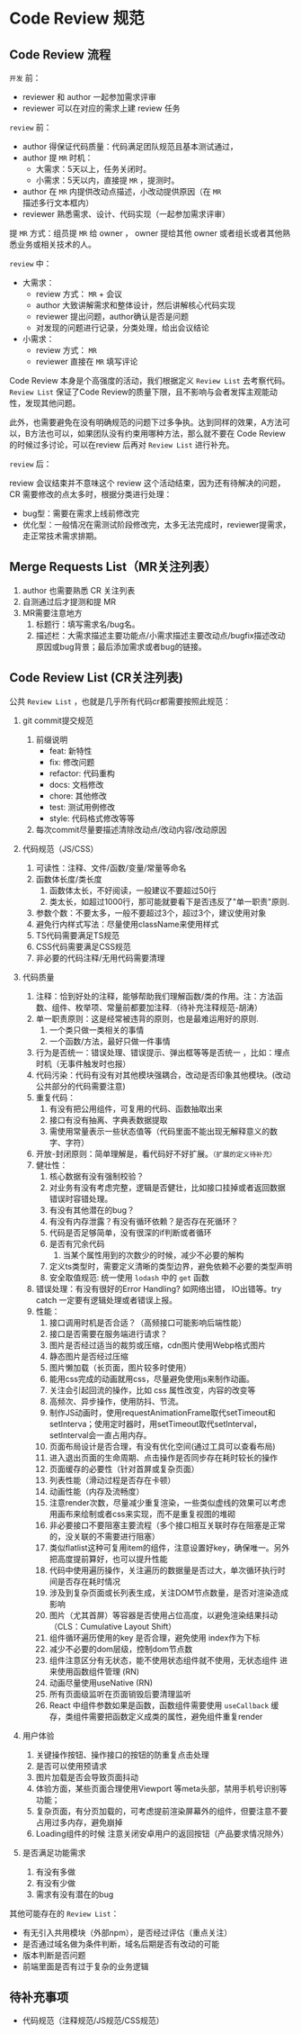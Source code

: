 # Code Review 规范

## Code Review 流程

`开发` 前：

- reviewer 和 author 一起参加需求评审
- reviewer 可以在对应的需求上建 review 任务

`review` 前：

- author 得保证代码质量：代码满足团队规范且基本测试通过，
- author 提 `MR` 时机：
   - 大需求：5天以上，任务关闭时。
   - 小需求：5天以内，直接提 `MR` ，提测时。
- author 在  `MR`  内提供改动点描述，小改动提供原因（在 `MR` 描述多行文本框内）
- reviewer 熟悉需求、设计、代码实现（一起参加需求评审）

提 `MR` 方式：组员提 `MR` 给 owner ， owner 提给其他 owner 或者组长或者其他熟悉业务或相关技术的人。


`review` 中：

- 大需求：
   - review 方式： `MR` + 会议
   - author 大致讲解需求和整体设计，然后讲解核心代码实现
   - reviewer 提出问题，author确认是否是问题
   - 对发现的问题进行记录，分类处理，给出会议结论
- 小需求：
   - review 方式： `MR` 
   - reviewer 直接在 `MR` 填写评论


Code Review 本身是个高强度的活动，我们根据定义 `Review List` 去考察代码。`Review List` 保证了Code Review的质量下限，且不影响与会者发挥主观能动性，发现其他问题。

此外，也需要避免在没有明确规范的问题下过多争执。达到同样的效果，A方法可以，B方法也可以，如果团队没有约束用哪种方法，那么就不要在 Code Review 的时候过多讨论，可以在review 后再对 `Review List` 进行补充。


`review` 后：

review 会议结束并不意味这个 review 这个活动结束，因为还有待解决的问题，CR 需要修改的点太多时，根据分类进行处理：

- bug型：需要在需求上线前修改完
- 优化型：一般情况在需测试阶段修改完，太多无法完成时，reviewer提需求，走正常技术需求排期。


## Merge Requests List（MR关注列表）

1. author 也需要熟悉 CR 关注列表
2. 自测通过后才提测和提 MR
3. MR需要注意地方
   1. 标题行：填写需求名/bug名。
   2. 描述栏：大需求描述主要功能点/小需求描述主要改动点/bugfix描述改动原因或bug背景；最后添加需求或者bug的链接。

## Code Review List (CR关注列表)

公共 `Review List` ，也就是几乎所有代码cr都需要按照此规范：

1. git commit提交规范
   1. 前缀说明
      - feat: 新特性
      - fix: 修改问题
      - refactor: 代码重构
      - docs: 文档修改
      - chore: 其他修改
      - test: 测试用例修改
      - style: 代码格式修改等等
   2. 每次commit尽量要描述清除改动点/改动内容/改动原因

2. 代码规范（JS/CSS）
   1. 可读性：注释、文件/函数/变量/常量等命名
   2. 函数体长度/类长度 
      1. 函数体太长，不好阅读，一般建议不要超过50行
      2. 类太长，如超过1000行，那可能就要看下是否违反了"单一职责"原则.
   3. 参数个数：不要太多，一般不要超过3个，超过3个，建议使用对象
   4. 避免行内样式写法：尽量使用className来使用样式
   5. TS代码需要满足TS规范
   6. CSS代码需要满足CSS规范
   7. 非必要的代码注释/无用代码需要清理

3. 代码质量
   1. 注释：恰到好处的注释，能够帮助我们理解函数/类的作用。注：方法函数、组件、枚举项、常量前都要加注释.（待补充注释规范-胡涛）
   2. 单一职责原则：这是经常被违背的原则，也是最难运用好的原则. 
      1. 一个类只做一类相关的事情
      2. 一个函数/方法，最好只做一件事情
   3. 行为是否统一：错误处理、错误提示、弹出框等等是否统一 ，比如：埋点时机（无事件触发时也报）
   4. 代码污染：代码有没有对其他模块强耦合，改动是否印象其他模块。(改动公共部分的代码需要注意)
   5. 重复代码：
      1. 有没有把公用组件，可复用的代码、函数抽取出来
      2. 接口有没有抽离、字典表数据提取
      3. 需使用常量表示一些状态值等（代码里面不能出现无解释意义的数字、字符）
   6. 开放-封闭原则：简单理解是，看代码好不好扩展。`（扩展的定义待补充）`
   7. 健壮性：
      1. 核心数据有没有强制校验？
      2. 对业务有没有考虑完整，逻辑是否健壮，比如接口挂掉或者返回数据错误时容错处理。
      3. 有没有其他潜在的bug？
      4. 有没有内存泄露？有没有循环依赖？是否存在死循环？
      5. 代码是否足够简单，没有很深的if判断或者循环
      6. 是否有冗余代码
         1. 当某个属性用到的次数少的时候，减少不必要的解构
      7. 定义ts类型时，需要定义清晰的类型边界，避免依赖不必要的类型声明
      8. 安全取值规范: 统一使用 `lodash` 中的 `get` 函数
   8. 错误处理：有没有很好的Error Handling? 如网络出错， IO出错等。try catch 一定要有逻辑处理或者错误上报。
   9. 性能：
      1. 接口调用时机是否合适？（高频接口可能影响后端性能）
      2. 接口是否需要在服务端进行请求？
      3. 图片是否经过适当的裁剪或压缩，cdn图片使用Webp格式图片
      4. 静态图片是否经过压缩
      5. 图片懒加载（长页面，图片较多时使用）
      6. 能用css完成的动画就用css，尽量避免使用js来制作动画。
      7. 关注会引起回流的操作，比如 css 属性改变，内容的改变等
      8. 高频次、异步操作，使用防抖、节流。
      9. 制作JS动画时，使用requestAnimationFrame取代setTimeout和setInterva；使用定时器时，用setTimeout取代setInterval，setInterval会一直占用内存。
      10. 页面布局设计是否合理，有没有优化空间(通过工具可以查看布局)
      11. 进入退出页面的生命周期、点击操作是否同步存在耗时较长的操作
      12. 页面缓存的必要性（针对首屏或复杂页面）
      13. 列表性能（滑动过程是否存在卡顿）
      14. 动画性能（内存及流畅度）
      15. 注意render次数，尽量减少重复渲染，一些类似虚线的效果可以考虑用画布来绘制或者css来实现，而不是重复视图的堆砌
      16. 非必要接口不要阻塞主要流程（多个接口相互关联时存在阻塞是正常的，没关联的不需要进行阻塞）
      17. 类似flatlist这种可复用item的组件，注意设置好key，确保唯一。另外把高度提前算好，也可以提升性能
      18. 代码中使用遍历操作，关注遍历的数据量是否过大，单次循环执行时间是否存在耗时情况
      19. 涉及到复杂页面或长列表生成，关注DOM节点数量，是否对渲染造成影响
      20. 图片（尤其首屏）等容器是否使用占位高度，以避免渲染结果抖动（CLS：Cumulative Layout Shift）
      21. 组件循环遍历使用的key 是否合理，避免使用 index作为下标
      22. 减少不必要的dom层级，控制dom节点数
      23. 组件注意区分有无状态，能不使用状态组件就不使用，无状态组件 进来使用函数组件管理 (RN)
      24. 动画尽量使用useNative (RN)
      25. 所有页面级监听在页面销毁后要清理监听
      26. React 中组件参数如果是函数，函数组件需要使用 `useCallback` 缓存，类组件需要把函数定义成类的属性，避免组件重复render

4. 用户体验
   1. 关键操作按钮、操作接口的按钮的防重复点击处理
   2. 是否可以使用预请求
   3. 图片加载是否会导致页面抖动
   4. 体验方面，某些页面合理使用Viewport 等meta头部，禁用手机号识别等功能；
   5. 复杂页面，有分页加载的，可考虑提前渲染屏幕外的组件，但要注意不要占用过多内存，避免崩掉
   6. Loading组件的时候 注意关闭安卓用户的返回按钮（产品要求情况除外）

5. 是否满足功能需求
   1. 有没有多做
   2. 有没有少做
   3. 需求有没有潜在的bug


其他可能存在的 `Review List`：

- 有无引入共用模块（外部npm），是否经过评估（重点关注）
- 是否通过域名做为条件判断，域名后期是否有改动的可能
- 版本判断是否问题
- 前端里面是否有过于复杂的业务逻辑


## 待补充事项

- 代码规范（注释规范/JS规范/CSS规范）